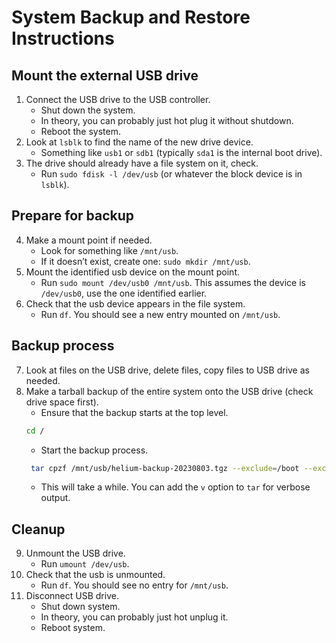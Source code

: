 
# System Backup and Restore Instructions

## Mount the external USB drive
1. Connect the USB drive to the USB controller.
    - Shut down the system. 
    - In theory, you can probably just hot plug it without shutdown.
    - Reboot the system.
2. Look at `lsblk` to find the name of the new drive device. 
    - Something like `usb1` or `sdb1` (typically `sda1` is the internal boot drive).
3. The drive should already have a file system on it, check.
    - Run `sudo fdisk -l /dev/usb` (or whatever the block device is in `lsblk`).

## Prepare for backup
4. Make a mount point if needed.
   - Look for something like `/mnt/usb`.
   - If it doesn’t exist, create one: `sudo mkdir /mnt/usb`.
5. Mount the identified usb device on the mount point.
   - Run `sudo mount /dev/usb0 /mnt/usb`. This assumes the device is `/dev/usb0`, use the one identified earlier.
6. Check that the usb device appears in the file system.
   - Run `df`. You should see a new entry mounted on `/mnt/usb`.

## Backup process
7. Look at files on the USB drive, delete files, copy files to USB drive as needed.
8. Make a tarball backup of the entire system onto the USB drive (check drive space first).
   - Ensure that the backup starts at the top level.
    ```bash
    cd /
    ```
    - Start the backup process.
    ```bash
     tar cpzf /mnt/usb/helium-backup-20230803.tgz --exclude=/boot --exclude=/dev --exclude=/proc --exclude=/run --exclude=/var/cache/apt --exclude=/mnt .
    ```
    - This will take a while. You can add the `v` option to `tar` for verbose output.

## Cleanup
9. Unmount the USB drive.
    - Run `umount /dev/usb`.
10. Check that the usb is unmounted.
    - Run `df`. You should see no entry for `/mnt/usb`.
11. Disconnect USB drive.
    - Shut down system.
    - In theory, you can probably just hot unplug it.
    - Reboot system.

